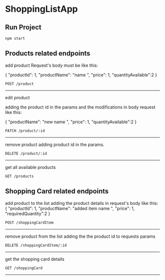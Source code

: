 # ShoppingListApp

## Run Project
```
npm start
```

## Products related endpoints

add product
  Request's body must be like this: 
  
  {
        "productId": 1, 
        "productName": "name ", 
        "price": 1, 
        "quantityAvailable":2 
   }
   
```
POST /product
```
______________________________________________________________________________
edit product

  adding the product id in the params and the modifications in body request like this:
 
  {
        "productName": "new name ", 
        "price": 1, 
        "quantityAvailable":2 
   }
```
PATCH /product/:id

```
______________________________________________________________________________
remove product
  adding product id in the params.
```
DELETE /product/:id
```
______________________________________________________________________________

get all available products
```
GET /products
```

## Shopping Card related endpoints
add product to the list
  adding the product details in request's body like this:
   {
        "productId": 1,
        "productName": "added item name ",
        "price": 1,
        "requiredQuantity":2
    }
```
POST /shoppingCardItem

```
______________________________________________________________________________
remove product from the list
  adding the the product id to requests params
```
DELETE /shoppingCardItem/:id
```
______________________________________________________________________________
get the shopping card details
```
GET /shoppingCard
```
______________________________________________________________________________
